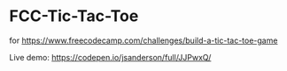 # FCC-Tic-Tac-Toe
for https://www.freecodecamp.com/challenges/build-a-tic-tac-toe-game

Live demo: https://codepen.io/jsanderson/full/JJPwxQ/
